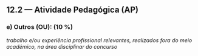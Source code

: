 ## 12.2 — Atividade Pedagógica (AP)

### e) Outros (OU): (10 %)

_trabalho e/ou experiência profissional relevantes, realizados fora do meio académico, na área disciplinar do concurso_